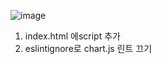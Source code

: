![image](https://user-images.githubusercontent.com/18053479/116521199-9e92f700-a90e-11eb-8e20-352b07682fbc.png)



1. index.html 에script 추가
2. eslintignore로 chart.js 린트 끄기
